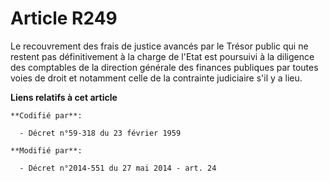 # Article R249

Le recouvrement des frais de justice avancés par le Trésor public qui ne restent pas définitivement à la charge de l'Etat est
poursuivi à la diligence des  comptables de la direction générale des finances publiques par toutes voies de droit et
notamment celle de la contrainte judiciaire s'il y a lieu.

**Liens relatifs à cet article**

	**Codifié par**:

	  - Décret n°59-318 du 23 février 1959

	**Modifié par**:

	  - Décret n°2014-551 du 27 mai 2014 - art. 24
